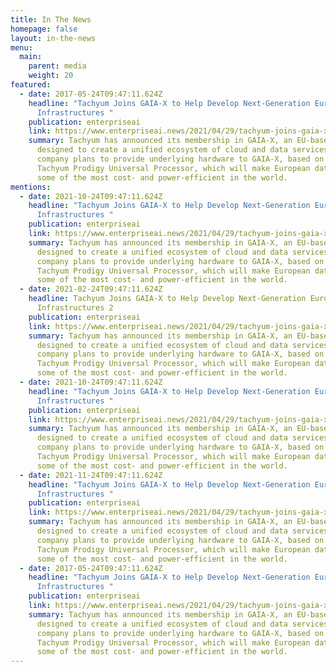 ```yaml
---
title: In The News
homepage: false
layout: in-the-news
menu:
  main:
    parent: media
    weight: 20
featured:
  - date: 2017-05-24T09:47:11.624Z
    headline: "Tachyum Joins GAIA-X to Help Develop Next-Generation European Data
      Infrastructures "
    publication: enterpriseai
    link: https://www.enterpriseai.news/2021/04/29/tachyum-joins-gaia-x-to-help-develop-next-generation-european-data-infrastructures/
    summary: Tachyum has announced its membership in GAIA-X, an EU-based initiative
      designed to create a unified ecosystem of cloud and data services. The
      company plans to provide underlying hardware to GAIA-X, based on the
      Tachyum Prodigy Universal Processor, which will make European data centers
      some of the most cost- and power-efficient in the world.
mentions:
  - date: 2021-10-24T09:47:11.624Z
    headline: "Tachyum Joins GAIA-X to Help Develop Next-Generation European Data
      Infrastructures "
    publication: enterpriseai
    link: https://www.enterpriseai.news/2021/04/29/tachyum-joins-gaia-x-to-help-develop-next-generation-european-data-infrastructures/
    summary: Tachyum has announced its membership in GAIA-X, an EU-based initiative
      designed to create a unified ecosystem of cloud and data services. The
      company plans to provide underlying hardware to GAIA-X, based on the
      Tachyum Prodigy Universal Processor, which will make European data centers
      some of the most cost- and power-efficient in the world.
  - date: 2021-02-24T09:47:11.624Z
    headline: Tachyum Joins GAIA-X to Help Develop Next-Generation European Data
      Infrastructures 2
    publication: enterpriseai
    link: https://www.enterpriseai.news/2021/04/29/tachyum-joins-gaia-x-to-help-develop-next-generation-european-data-infrastructures/
    summary: Tachyum has announced its membership in GAIA-X, an EU-based initiative
      designed to create a unified ecosystem of cloud and data services. The
      company plans to provide underlying hardware to GAIA-X, based on the
      Tachyum Prodigy Universal Processor, which will make European data centers
      some of the most cost- and power-efficient in the world.
  - date: 2021-10-24T09:47:11.624Z
    headline: "Tachyum Joins GAIA-X to Help Develop Next-Generation European Data
      Infrastructures "
    publication: enterpriseai
    link: https://www.enterpriseai.news/2021/04/29/tachyum-joins-gaia-x-to-help-develop-next-generation-european-data-infrastructures/
    summary: Tachyum has announced its membership in GAIA-X, an EU-based initiative
      designed to create a unified ecosystem of cloud and data services. The
      company plans to provide underlying hardware to GAIA-X, based on the
      Tachyum Prodigy Universal Processor, which will make European data centers
      some of the most cost- and power-efficient in the world.
  - date: 2021-11-24T09:47:11.624Z
    headline: "Tachyum Joins GAIA-X to Help Develop Next-Generation European Data
      Infrastructures "
    publication: enterpriseai
    link: https://www.enterpriseai.news/2021/04/29/tachyum-joins-gaia-x-to-help-develop-next-generation-european-data-infrastructures/
    summary: Tachyum has announced its membership in GAIA-X, an EU-based initiative
      designed to create a unified ecosystem of cloud and data services. The
      company plans to provide underlying hardware to GAIA-X, based on the
      Tachyum Prodigy Universal Processor, which will make European data centers
      some of the most cost- and power-efficient in the world.
  - date: 2017-05-24T09:47:11.624Z
    headline: "Tachyum Joins GAIA-X to Help Develop Next-Generation European Data
      Infrastructures "
    publication: enterpriseai
    link: https://www.enterpriseai.news/2021/04/29/tachyum-joins-gaia-x-to-help-develop-next-generation-european-data-infrastructures/
    summary: Tachyum has announced its membership in GAIA-X, an EU-based initiative
      designed to create a unified ecosystem of cloud and data services. The
      company plans to provide underlying hardware to GAIA-X, based on the
      Tachyum Prodigy Universal Processor, which will make European data centers
      some of the most cost- and power-efficient in the world.
---
```


